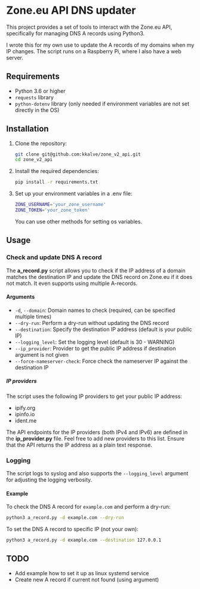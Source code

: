 # Zone.eu API DNS updater
This project provides a set of tools to interact with the Zone.eu API, specifically for managing DNS A records using Python3.

I wrote this for my own use to update the A records of my domains when my IP changes. The script runs on a Raspberry Pi, where I also have a web server.

## Requirements

- Python 3.6 or higher
- `requests` library
- `python-dotenv` library (only needed if environment variables are not set directly in the OS)  

## Installation

1. Clone the repository:
    ```sh
    git clone git@github.com:kkalve/zone_v2_api.git
    cd zone_v2_api
    ```

2. Install the required dependencies:
    ```sh
    pip install -r requirements.txt
    ```

3. Set up your environment variables in a .env file:
    ```sh
    ZONE_USERNAME='your_zone_username'
    ZONE_TOKEN='your_zone_token'
    ```

    You can use other methods for setting os variables.

## Usage

### Check and update DNS A record

The **a_record.py** script allows you to check if the IP address of a domain matches the destination IP and update the DNS record on Zone.eu if it does not match. It even supports using multiple A-records.

#### Arguments

- `-d`, `--domain`: Domain names to check (required, can be specified multiple times)
- `--dry-run`: Perform a dry-run without updating the DNS record
- `--destination`: Specify the destination IP address (default is your public IP)
- `--logging_level`: Set the logging level (default is 30 - WARNING)
- `--ip_provider`: Provider to get the public IP address if destination argument is not given
- `--force-nameserver-check`: Force check the nameserver IP against the destination IP

##### IP providers
The script uses the following IP providers to get your public IP address:

 * ipify.org
 * ipinfo.io
 * ident.me

The API endpoints for the IP providers (both IPv4 and IPv6) are defined in the **ip_provider.py** file. Feel free to add new providers to this list. Ensure that the API returns the IP address as a plain text response.

### Logging
The script logs to syslog and also supports the `--logging_level` argument for adjusting the logging verbosity.

#### Example

To check the DNS A record for `example.com` and perform a dry-run:
```sh
python3 a_record.py -d example.com --dry-run
```

To set the DNS A record to specific IP (not your own):
```sh
python3 a_record.py -d example.com --destination 127.0.0.1
```

## TODO
 * Add example how to set it up as linux systemd service
 * Create new A record if current not found (using argument)
